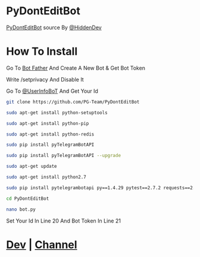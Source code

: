 # PyDontEditBot
[PyDontEditBot](https://t.me/PyDontEditBot) source By [@HiddenDev](https://t.me/HiddenDev)
# How To Install 
Go To [Bot Father](https://t.me/botfather) And Create A New Bot & Get Bot Token

Write /setprivacy And Disable It

Go To [@UserInfoBoT](https://t.me/userinfobot) And Get Your Id 

```sh
git clone https://github.com/PG-Team/PyDontEditBot

sudo apt-get install python-setuptools

sudo apt-get install python-pip

sudo apt-get install python-redis

sudo pip install pyTelegramBotAPI

sudo pip install pyTelegramBotAPI --upgrade

sudo apt-get update

sudo apt-get install python2.7

sudo pip install pytelegrambotapi py==1.4.29 pytest==2.7.2 requests==2.7.0 six==1.9.0 wheel==0.24.0

cd PyDontEditBot

nano bot.py
```
Set Your Id In Line 20 And Bot Token In Line 21 

# [Dev](https://t.me/HiddenDev) | [Channel](https://t.me/PG_TM)

